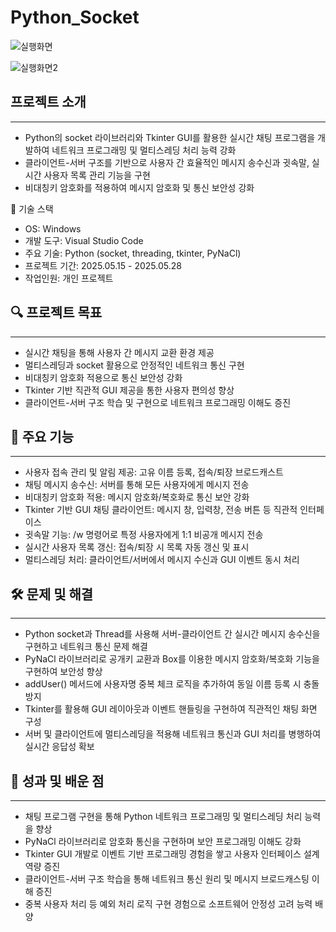 # Python_Socket

![실행화면](https://github.com/user-attachments/assets/635b0953-7b1f-496c-a854-a759939655cd)

![실행화면2](https://github.com/user-attachments/assets/735d15a7-18a6-4cc3-b0b1-b504f03c7d52)

## 프로젝트 소개
---
- Python의 socket 라이브러리와 Tkinter GUI를 활용한 실시간 채팅 프로그램을 개발하여 네트워크 프로그래밍 및 멀티스레딩 처리 능력 강화
- 클라이언트-서버 구조를 기반으로 사용자 간 효율적인 메시지 송수신과 귓속말, 실시간 사용자 목록 관리 기능을 구현
- 비대칭키 암호화를 적용하여 메시지 암호화 및 통신 보안성 강화

🧰 기술 스택 <br>
- OS: Windows <br>
- 개발 도구: Visual Studio Code <br>
- 주요 기술: Python (socket, threading, tkinter, PyNaCl) <br>
- 프로젝트 기간: 2025.05.15 - 2025.05.28<br>
- 작업인원: 개인 프로젝트

## 🔍 프로젝트 목표
---
- 실시간 채팅을 통해 사용자 간 메시지 교환 환경 제공
- 멀티스레딩과 socket 활용으로 안정적인 네트워크 통신 구현
- 비대칭키 암호화 적용으로 통신 보안성 강화
- Tkinter 기반 직관적 GUI 제공을 통한 사용자 편의성 향상
- 클라이언트-서버 구조 학습 및 구현으로 네트워크 프로그래밍 이해도 증진

## 📗 주요 기능
---
- 사용자 접속 관리 및 알림 제공: 고유 이름 등록, 접속/퇴장 브로드캐스트
- 채팅 메시지 송수신: 서버를 통해 모든 사용자에게 메시지 전송
- 비대칭키 암호화 적용: 메시지 암호화/복호화로 통신 보안 강화
- Tkinter 기반 GUI 채팅 클라이언트: 메시지 창, 입력창, 전송 버튼 등 직관적 인터페이스
- 귓속말 기능: /w 명령어로 특정 사용자에게 1:1 비공개 메시지 전송
- 실시간 사용자 목록 갱신: 접속/퇴장 시 목록 자동 갱신 및 표시
- 멀티스레딩 처리: 클라이언트/서버에서 메시지 수신과 GUI 이벤트 동시 처리

## 🛠️ 문제 및 해결
---
- Python socket과 Thread를 사용해 서버-클라이언트 간 실시간 메시지 송수신을 구현하고 네트워크 통신 문제 해결
- PyNaCl 라이브러리로 공개키 교환과 Box를 이용한 메시지 암호화/복호화 기능을 구현하여 보안성 향상
- addUser() 메서드에 사용자명 중복 체크 로직을 추가하여 동일 이름 등록 시 충돌 방지
- Tkinter를 활용해 GUI 레이아웃과 이벤트 핸들링을 구현하여 직관적인 채팅 화면 구성
- 서버 및 클라이언트에 멀티스레딩을 적용해 네트워크 통신과 GUI 처리를 병행하여 실시간 응답성 확보

## 📌 성과 및 배운 점
---
- 채팅 프로그램 구현을 통해 Python 네트워크 프로그래밍 및 멀티스레딩 처리 능력을 향상
- PyNaCl 라이브러리로 암호화 통신을 구현하며 보안 프로그래밍 이해도 강화
- Tkinter GUI 개발로 이벤트 기반 프로그래밍 경험을 쌓고 사용자 인터페이스 설계 역량 증진
- 클라이언트-서버 구조 학습을 통해 네트워크 통신 원리 및 메시지 브로드캐스팅 이해 증진
- 중복 사용자 처리 등 예외 처리 로직 구현 경험으로 소프트웨어 안정성 고려 능력 배양
